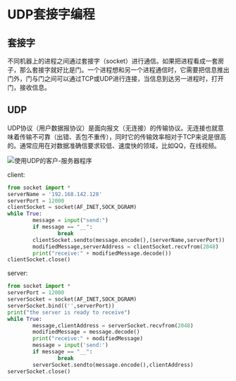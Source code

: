 # UDP套接字编程

## 套接字

不同机器上的进程之间通过套接字（socket）进行通信。如果把进程看成一套房子，那么套接字就好比是门。一个进程想和另一个进程通信时，它需要把信息推出门外，门与门之间可以通过TCP或UDP进行连接，当信息到达另一进程时，打开门，接收信息。

## UDP

UDP协议（用户数据报协议）是面向报文（无连接）的传输协议。无连接也就意味着传输不可靠（出错、丢包不重传），同时它的传输效率相对于TCP来说是很高的。通常应用在对数据准确信要求较低、速度快的领域，比如QQ，在线视频。

![使用UDP的客户-服务器程序](C:\Users\gageshan\AppData\Roaming\Typora\typora-user-images\image-20200326000455307.png)

client:
```python
from socket import *
serverName = '192.168.142.128'
serverPort = 12000
clientSocket = socket(AF_INET,SOCK_DGRAM)
while True:
        message = input("send:")
        if message == "__":
                break
        clientSocket.sendto(message.encode(),(serverName,serverPort))
        modifiedMessage,serverAddress = clientSocket.recvfrom(2048)
        print("receive:" + modifiedMessage.decode())
clientSocket.close()
```

server:
```python
from socket import *
serverPort = 12000
serverSocket = socket(AF_INET,SOCK_DGRAM)
serverSocket.bind(('',serverPort))
print("the server is ready to receive")
while True:
        message,clientAddress = serverSocket.recvfrom(2048)
        modifiedMessage = message.decode()
        print("receive:" + modifiedMessage)
        message = input('send:')
        if message == "__":
                break
        serverSocket.sendto(message.encode(),clientAddress)
serverSocket.close()
```